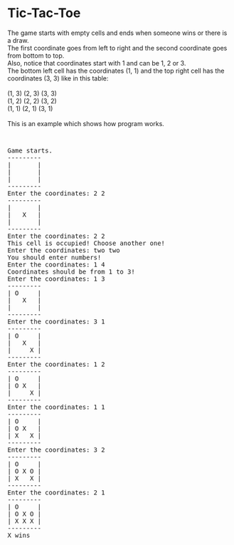 # Tic-Tac-Toe
The game starts with empty cells and ends when someone wins or there is a draw. <br>
The first coordinate goes from left to right and the second coordinate goes from bottom to top. <br>
Also, notice that coordinates start with 1 and can be 1, 2 or 3. <br>
The bottom left cell has the coordinates (1, 1) and the top right cell has the coordinates (3, 3) like in this table: <br>
<br>
(1, 3) (2, 3) (3, 3) <br>
(1, 2) (2, 2) (3, 2) <br>
(1, 1) (2, 1) (3, 1) <br><br>
This is an example which shows how program works.
<pre><p>
Game starts.
---------
|       |
|       |
|       |
---------
Enter the coordinates: 2 2
---------
|       |
|   X   |
|       |
---------
Enter the coordinates: 2 2
This cell is occupied! Choose another one!
Enter the coordinates: two two
You should enter numbers!
Enter the coordinates: 1 4
Coordinates should be from 1 to 3!
Enter the coordinates: 1 3
---------
| O     |
|   X   |
|       |
---------
Enter the coordinates: 3 1
---------
| O     |
|   X   |
|     X |
---------
Enter the coordinates: 1 2
---------
| O     |
| O X   |
|     X |
---------
Enter the coordinates: 1 1
---------
| O     |
| O X   |
| X   X |
---------
Enter the coordinates: 3 2
---------
| O     |
| O X O |
| X   X |
---------
Enter the coordinates: 2 1
---------
| O     |
| O X O |
| X X X |
---------
X wins
</p></pre>
